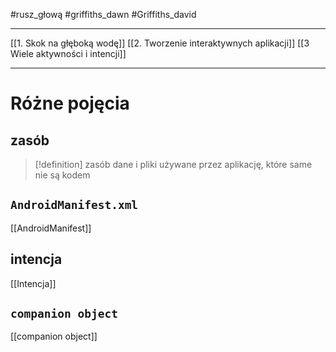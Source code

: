 #rusz_głową  #griffiths_dawn  #Griffiths_david 

---------
[[1. Skok na głęboką wodę]]
[[2. Tworzenie interaktywnych aplikacji]]
[[3 Wiele aktywności i intencji]]

-----

# Różne pojęcia

## zasób
>[!definition] zasób
> dane i pliki używane przez aplikację, które same nie są kodem


## `AndroidManifest.xml`
[[AndroidManifest]]

## intencja
[[Intencja]]

## `companion object`
[[companion object]]






